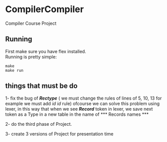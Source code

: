 # CompilerCompiler
Compiler Course Project
## Running
First make sure you have flex installed.  
Running is pretty simple:  
```shell
make
make run
```
## things that must be do
1- fix the bug of ***Rectype*** ( we must change the rules of lines of 5, 10, 13 for example we must add *id id* rule)
ofcourse we can solve this problem using lexer, in this way that when we see ***Record*** token in lexer, we save next token as a Type in a new table in the name of *** Records names ***

2- do the third phase of Project.

3- create 3 versions of Project for presentation time 

